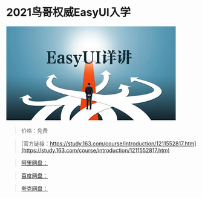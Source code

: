 # 2021鸟哥权威EasyUI入学

![img](../../../assets/study163/free/1e5e22664db64107b238fe246eecff61.jpg)

> 价格：免费

> [官方链接：https://study.163.com/course/introduction/1211552817.htm](https://study.163.com/course/introduction/1211552817.htm)

> [阿里网盘：]()

> [百度网盘：]()

> [夸克网盘：]()
